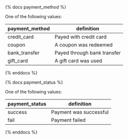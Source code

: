 {% docs payment_method %}
	
One of the following values: 

| payment_method   | definition                              |
|------------------|-----------------------------------------|
| credit_card      | Payed with credit card                  |
| coupon           | A coupon was redeemed                   |
| bank_transfer    | Payed through bank transfer             |
| gift_card        | A gift card was used                    |

{% enddocs %}

{% docs payment_status %}
	
One of the following values: 

| payment_status   | definition                              |
|------------------|-----------------------------------------|
| success          | Payment was successful                  |
| fail             | Payment failed                          |

{% enddocs %}
